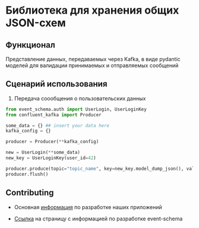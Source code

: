 # Библиотека для хранения общих JSON-схем

## Функционал
Представление данных, передаваемых через Kafka, в виде pydantic моделей для валидации принимаемых и отправляемых сообщений

## Сценарий использования
1. Передача соообщения о пользовательских данных
```python
from event_schema.auth import UserLogin, UserLoginKey
from confluent_kafka import Producer

some_data = {} ## insert your data here
kafka_config = {}

producer = Producer(**kafka_config)

new = UserLogin(**some_data)
new_key = UserLoginKey(user_id=42)

producer.produce(topic="topic_name", key=new_key.model_dump_json(), value=new.model_dump_json())
producer.flush()
```

## Contributing 
- Основная [информация](https://github.com/profcomff/.github/wiki/%255Bdev%255D-Backend-%25D1%2580%25D0%25B0%25D0%25B7%25D1%2580%25D0%25B0%25D0%25B1%25D0%25BE%25D1%2582%25D0%25BA%25D0%25B0) по разработке наших приложений

- [Ссылка](https://github.com/profcomff/event-schema/blob/main/CONTRIBUTING.md) на страницу с информацией по разработке event-schema
